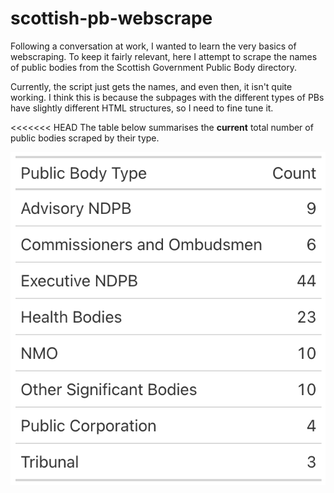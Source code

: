 # scottish-pb-webscrape

Following a conversation at work, I wanted to learn the very basics of webscraping. To keep it fairly relevant, here I attempt to scrape the names of public bodies from the Scottish Government Public Body directory.

Currently, the script just gets the names, and even then, it isn't quite working. I think this is because the subpages with the different types of PBs have slightly different HTML structures, so I need to fine tune it.

<<<<<<< HEAD
The table below summarises the **current** total number of public bodies scraped by their type.


![Count of public bodies by type](pb_count.png)
